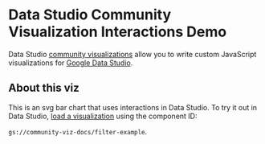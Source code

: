 # Data Studio Community Visualization Interactions Demo

Data Studio [community visualizations][community viz] allow you to write custom
JavaScript visualizations for [Google Data Studio][datastudio].

## About this viz

This is an svg bar chart that uses interactions in Data Studio. To
try it out in Data Studio, [load a visualization][load_viz] using the component
ID:

```gs://community-viz-docs/filter-example```.

[community viz]: http://developers.google.com/datastudio/visualization
[datastudio]: https://datastudio.google.com
[load_viz]: https://developers.google.com/datastudio/visualization/load-viz
